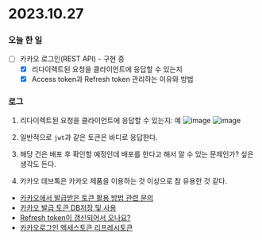 # 2023.10.27

### 오늘 한 일

- [ ] 카카오 로그인(REST API) - 구현 중
  - [x] 리다이렉트된 요청을 클라이언트에 응답할 수 있는지
  - [x] Access token과 Refresh token 관리하는 이유와 방법

### 로그

1. 리다이렉트된 요청을 클라이언트에 응답할 수 있는지: 예
   ![image](https://github.com/JSSI-Refactoring/JSSI-Worklog/assets/99732695/73c0c295-363d-41a7-88d6-a2e780fadda2)
   ![image](https://github.com/JSSI-Refactoring/JSSI-Worklog/assets/99732695/ca9bb11f-372e-4e0f-8b78-4113230d6a54)

2. 일반적으로 `jwt`과 같은 토큰은 바디로 응답한다.

3. 해당 건은 배포 후 확인할 예정인데 배포를 한다고 해서 알 수 있는 문제인가? 싶은 생각도 든다.

4. 카카오 데브톡은 카카오 제품을 이용하는 것 이상으로 참 유용한 것 같다.

- [카카오에서 발급받은 토큰 활용 방법 관련 문의](https://devtalk.kakao.com/t/topic/129788)
- [카카오 발급 토큰 DB저장 및 사용](https://devtalk.kakao.com/t/db/131681/1)
- [Refresh token이 갱신되어서 오나요?](https://devtalk.kakao.com/t/refresh-token/19265/2)
- [카카오로그인 액세스토큰 리프레시토큰](https://devtalk.kakao.com/t/topic/113693/1)
